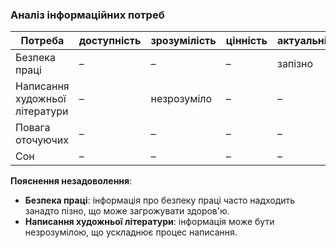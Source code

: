 ### Аналіз інформаційних потреб

| Потреба                        | доступність | зрозумілість | цінність | актуальність |
|--------------------------------|-------------|--------------|----------|--------------|
| Безпека праці                  | –           | –            | –        | запізно      |
| Написання художньої літератури | –           | незрозуміло  | –        | –            |
| Повага оточуючих               | –           | –            | –        | –            |
| Сон                            | –           | –            | –        | –            |

**Пояснення незадоволення**:
- **Безпека праці**: інформація про безпеку праці часто надходить занадто пізно, що може загрожувати здоров'ю.
- **Написання художньої літератури**: інформація може бути незрозумілою, що ускладнює процес написання.
